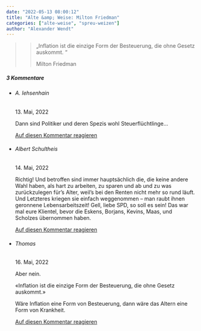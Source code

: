 ```yaml
---
date: "2022-05-13 08:00:12"
title: "Alte &amp; Weise: Milton Friedman"
categories: ["alte-weise", "spreu-weizen"]
author: "Alexander Wendt"
---
```


>> „Inflation ist die einzige Form der Besteuerung, die ohne Gesetz auskommt. “
>> 
>> Milton Friedman

<!--more-->
<h5 class="comments-h">
3 Kommentare </h5>
<ul class="commentlist">
<li class="comment even thread-even depth-1 clearfix" id="li-comment-118225">
<h6 class="author">A. Iehsenhain</h6> <span class="date">13. Mai, 2022</span>



Dann sind Politiker und deren Spezis wohl Steuerflüchtlinge&#8230;

<a rel="nofollow" class="comment-reply-link" href="#comment-118225" data-commentid="118225" data-postid="15436" data-belowelement="comment-118225" data-respondelement="respond" data-replyto="Antworte auf A. Iehsenhain" aria-label="Antworte auf A. Iehsenhain">Auf diesen Kommentar reagieren</a> 


</li>
<li class="comment odd alt thread-odd thread-alt depth-1 clearfix" id="li-comment-118227">
<h6 class="author">Albert Schultheis</h6> <span class="date">14. Mai, 2022</span>



Richtig! Und betroffen sind immer hauptsächlich die, die keine andere Wahl haben, als hart zu arbeiten, zu sparen und ab und zu was zurückzulegen für&#8217;s Alter, weil&#8217;s bei den Renten nicht mehr so rund läuft. Und Letzteres kriegen sie einfach weggenommen &#8211; man raubt ihnen geronnene Lebensarbeitszeit! Gell, liebe SPD, so soll es sein! Das war mal eure Klientel, bevor die Eskens, Borjans, Kevins, Maas, und Scholzes übernommen haben.

<a rel="nofollow" class="comment-reply-link" href="#comment-118227" data-commentid="118227" data-postid="15436" data-belowelement="comment-118227" data-respondelement="respond" data-replyto="Antworte auf Albert Schultheis" aria-label="Antworte auf Albert Schultheis">Auf diesen Kommentar reagieren</a> 


</li>
<li class="comment even thread-even depth-1 clearfix" id="li-comment-118232">
<h6 class="author">Thomas</h6> <span class="date">16. Mai, 2022</span>



Aber nein.

«Inflation ist die einzige Form der Besteuerung, die ohne Gesetz auskommt.»

Wäre Inflation eine Form von Besteuerung, dann wäre das Altern eine Form von Krankheit.

<a rel="nofollow" class="comment-reply-link" href="#comment-118232" data-commentid="118232" data-postid="15436" data-belowelement="comment-118232" data-respondelement="respond" data-replyto="Antworte auf Thomas" aria-label="Antworte auf Thomas">Auf diesen Kommentar reagieren</a> 


</li>
</ul>

